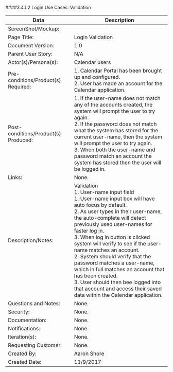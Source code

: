 ####3.4.1.2   Login Use Cases: Validation


| Data | Description |
| --- |--- |
| ScreenShot/Mockup: | |
| Page Title: | Login Validation |
| Document Version:| 1.0|
| Parent User Story:| N/A|
| Actor(s)/Persona(s): | Calendar users |
| Pre-conditions/Product(s) Required: | 1. Calendar Portal has been brought up and configured. <br>2. User has made an account for the Calendar application.|
| Post-conditions/Product(s) Produced: | 1. If the user-name does not match any of the accounts created, the system will prompt the user to try again. <br>2. If the password does not match what the system has stored for the current user-name, then the system will prompt the user to try again. <br> 3. When both the user-name and password match an account the system has stored then the user will be logged in.|
| Links: | None.|
| Description/Notes:| Validation <br>1. User-name input field <br>  1. User-name input box will have auto focus by default. <br>  2. As user types in their user-name, the auto-complete will detect previously used user-names for faster log in. <br> 3. When log in button is clicked system will verify to see if the user-name matches an account. <br>2. System should verify that the password matches a user-name, which in full matches an account that has been created. <br> 3. User should then bee logged into that account and access their saved data within the Calendar application. |
| Questions and Notes:| None.|
| Security: | None.|
| Documentation: | None.|
| Notifications: | None.|
| Iteration(s): | None.|
| Requesting Customer:| None.|
| Created By:| Aaron Shore |
| Created Date:| 11/9/2017|
